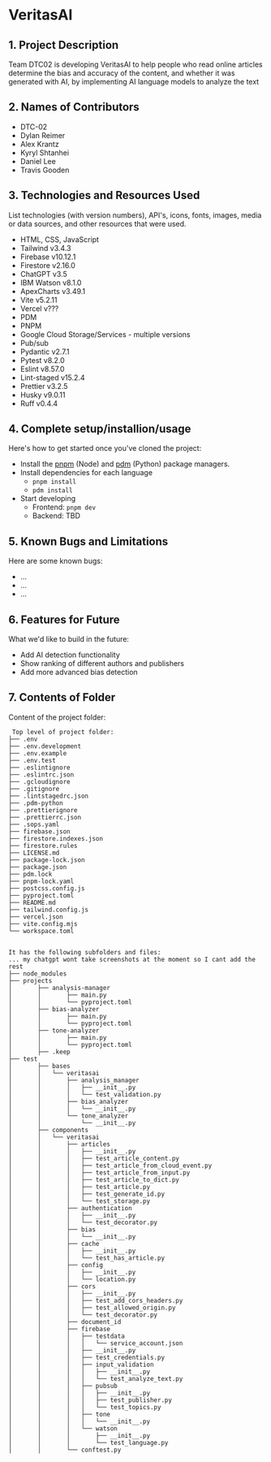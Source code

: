# VeritasAI

## 1. Project Description

Team DTC02 is developing VeritasAI to help people who read online articles determine the bias and accuracy of the content, and whether it was generated with AI, by implementing AI language models to analyze the text

## 2. Names of Contributors

- DTC-02
- Dylan Reimer
- Alex Krantz
- Kyryl Shtanhei
- Daniel Lee
- Travis Gooden

## 3. Technologies and Resources Used

List technologies (with version numbers), API's, icons, fonts, images, media or data sources, and other resources that were used.

- HTML, CSS, JavaScript
- Tailwind v3.4.3
- Firebase v10.12.1
- Firestore v2.16.0
- ChatGPT v3.5
- IBM Watson v8.1.0
- ApexCharts v3.49.1
- Vite v5.2.11
- Vercel v???
- PDM
- PNPM
- Google Cloud Storage/Services - multiple versions
- Pub/sub
- Pydantic v2.7.1
- Pytest v8.2.0
- Eslint v8.57.0
- Lint-staged v15.2.4
- Prettier v3.2.5
- Husky v9.0.11
- Ruff v0.4.4

## 4. Complete setup/installion/usage

Here's how to get started once you've cloned the project:

- Install the [pnpm](https://pnpm.io) (Node) and [pdm](https://pdm-project.org/en/stable/) (Python) package managers.
- Install dependencies for each language
  - `pnpm install`
  - `pdm install`
- Start developing
  - Frontend: `pnpm dev`
  - Backend: TBD

## 5. Known Bugs and Limitations

Here are some known bugs:

- ...
- ...
- ...

## 6. Features for Future

What we'd like to build in the future:

- Add AI detection functionality
- Show ranking of different authors and publishers
- Add more advanced bias detection

## 7. Contents of Folder

Content of the project folder:

```text
 Top level of project folder:
├── .env
├── .env.development
├── .env.example
├── .env.test
├── .eslintignore
├── .eslintrc.json
├── .gcloudignore
├── .gitignore
├── .lintstagedrc.json
├── .pdm-python
├── .prettierignore
├── .prettierrc.json
├── .sops.yaml
├── firebase.json
├── firestore.indexes.json
├── firestore.rules
├── LICENSE.md
├── package-lock.json
├── package.json
├── pdm.lock
├── pnpm-lock.yaml
├── postcss.config.js
├── pyproject.toml
├── README.md
├── tailwind.config.js
├── vercel.json
├── vite.config.mjs
└── workspace.toml


It has the following subfolders and files:
... my chatgpt wont take screenshots at the moment so I cant add the rest
├── node_modules
├── projects
│       ├── analysis-manager
│       │       ├── main.py
│       │       └── pyproject.toml
│       ├── bias-analyzer
│       │       ├── main.py
│       │       └── pyproject.toml
│       ├── tone-analyzer
│       │       ├── main.py
│       │       └── pyproject.toml
│       ├── .keep
├── test
│       ├── bases
│       │   └── veritasai
│       │       ├── analysis_manager
│       │       │   ├── __init__.py
│       │       │   └── test_validation.py
│       │       ├── bias_analyzer
│       │       │   └── __init__.py
│       │       └── tone_analyzer
│       │           └── __init__.py
│       ├── components
│       │   └── veritasai
│       │       ├── articles
│       │       │   ├── __init__.py
│       │       │   ├── test_article_content.py
│       │       │   ├── test_article_from_cloud_event.py
│       │       │   ├── test_article_from_input.py
│       │       │   ├── test_article_to_dict.py
│       │       │   ├── test_article.py
│       │       │   ├── test_generate_id.py
│       │       │   └── test_storage.py
│       │       ├── authentication
│       │       │   ├── __init__.py
│       │       │   └── test_decorator.py
│       │       ├── bias
│       │       │   └── __init__.py
│       │       ├── cache
│       │       │   ├── __init__.py
│       │       │   └── test_has_article.py
│       │       ├── config
│       │       │   ├── __init__.py
│       │       │   └── location.py
│       │       ├── cors
│       │       │   ├── __init__.py
│       │       │   ├── test_add_cors_headers.py
│       │       │   ├── test_allowed_origin.py
│       │       │   └── test_decorator.py
│       │       ├── document_id
│       │       ├── firebase
│       │       │   ├── testdata
│       │       │   │   └── service_account.json
│       │       │   ├── __init__.py
│       │       │   ├── test_credentials.py
│       │       │   ├── input_validation
│       │       │   │   ├── __init__.py
│       │       │   │   └── test_analyze_text.py
│       │       │   ├── pubsub
│       │       │   │   ├── __init__.py
│       │       │   │   ├── test_publisher.py
│       │       │   │   └── test_topics.py
│       │       │   ├── tone
│       │       │   │   └── __init__.py
│       │       │   └── watson
│       │       │       ├── __init__.py
│       │       │       └── test_language.py
│       │       └── conftest.py
```
